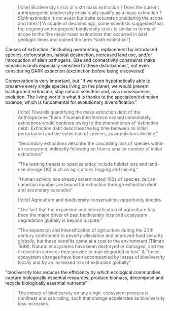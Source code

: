 
> [!cite] Biodiversity crisis or sixth  mass extinction ?  Does the current anthropogenic biodiversity crisis really qualify as a mass extinction ?
Sixth extinction is not exact but quite accurate considering the scope and rates^["A couple of decades ago, some scientists suggested that the ongoing anthropogenic biodiversity crisis is similar in terms of scope to the five major mass extinctions that occurred in past geologic times and coined the term “sixth extinction”]
>
Causes of extinction :"including overhunting, replacement by introduced species, deforestation, habitat destruction, increased land use, and/or introduction of alien pathogens. Size and connectivity constraints make oceanic islands especially sensitive to these disturbances", not even considering DARK extinction (exctinction before being discovered)
>
Conservation is very important, but "If we were hypothetically able to preserve every single species living on the planet, we would prevent background extinction, stop natural selection and, as a consequence, evolution. The living world is what it is thanks to the speciation/extinction balance, which is fundamental for evolutionary diversification."

>[!cite] Towards quantifying the mass extinction debt of the Anthropocene
>"Even if human interference ceased immediately, extinctions would continue owing to the phenomenon of ‘extinction debt’. Extinction debt describes the lag time between an initial perturbation and the extinction of species, as populations decline."
>
>"Secondary extinctions describe the cascading loss of species within an ecosystem, indirectly following on from a smaller number of initial extinctions" 
>
>"The leading threats to species today include habitat loss and land-use change [10] such as agriculture, logging and mining."
>
>"Human activity has already exterminated 100s of species, but an uncertain number are bound for extinction through extinction debt and secondary cascades"
>
>

>[!cite] Agriculture and biodiversity conservation: opportunity knocks
>
>"The fact that the expansion and intensification of agriculture has been the major driver of past biodiversity loss and ecosystem degradation globally is beyond dispute."
>
>"The expansion and intensification of agriculture during the 20th century contributed to poverty alleviation and improved food security globally, but these benefits came at a cost to the environment (Tilman 1999). Natural ecosystems have been destroyed or damaged, and the ecosystem services they provide to man degraded or lost" & "these ecosystem changes have been accompanied by losses of biodiversity locally and by an increased risk of extinction globally"
>
>
"biodiversity loss reduces the efficiency by which ecological communities capture biologically essential resources, produce biomass, decompose and recycle biologically essential nutrients"
>
>The impact of biodiversity on any single ecosystem process is nonlinear and saturating, such that change accelerates as biodiversity loss increases.
>
>